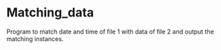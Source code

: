 # Matching_data
Program to match date and time of file 1 with data of file 2 and output the matching instances.
